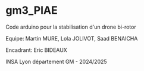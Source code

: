 # gm3_PIAE
Code arduino pour la stabilisation d'un drone bi-rotor

Equipe: Martin MURE, Lola JOLIVOT, Saad BENAICHA

Encadrant: Eric BIDEAUX

INSA Lyon département GM - 2024/2025

